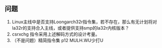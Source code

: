 ## 问题

1. Linux主线中是否支持Loongarch32r指令集，若不存在，那么有无计划将对la32r的支持合入主线，或者提供支持smp的la32r内核版本？
2. csrxchg 指令采用上述解码方式的设计考量。
3. （不是问题）精简指令集 p12 MULH.WU少打U 
